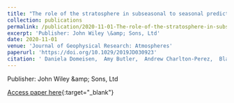 ```yaml
---
title: "The role of the stratosphere in subseasonal to seasonal prediction Part II: Predictability arising from stratosphere - troposphere coupling"
collection: publications
permalink: /publication/2020-11-01-The-role-of-the-stratosphere-in-subseasonal-to-seasonal-prediction-Part-II-Predictability-arising-from-stratosphere-troposphere-coupling
excerpt: 'Publisher: John Wiley \&amp; Sons, Ltd'
date: 2020-11-01
venue: 'Journal of Geophysical Research: Atmospheres'
paperurl: 'https://doi.org/10.1029/2019JD030923'
citation: ' Daniela Domeisen,  Amy Butler,  Andrew Charlton-Perez,  Blanca Ayarzagüena,  Mark Baldwin,  Etienne Dunn-Sigouin,  Jason Furtado,  Chaim Garfinkel,  Peter Hitchcock,  Alexey Karpechko,  Hera Kim,  Jeff Knight,  Andrea Lang,  Eun-Pa Lim,  Andrew Marshall,  Greg Roff,  Chen Schwartz,  Isla Simpson,  Seok-Woo Son,  Masakazu Taguchi, &quot;The role of the stratosphere in subseasonal to seasonal prediction Part II: Predictability arising from stratosphere - troposphere coupling.&quot; Journal of Geophysical Research: Atmospheres, 2020.'
---
```

Publisher: John Wiley \&amp; Sons, Ltd

[Access paper here](https://doi.org/10.1029/2019JD030923){:target="_blank"}
